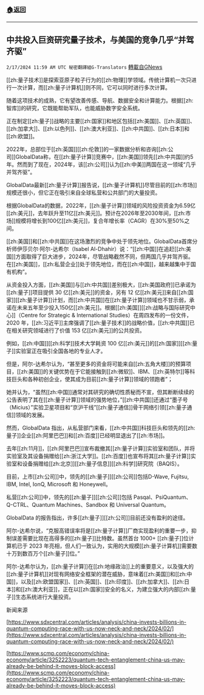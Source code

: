 ###  [:house:返回](README.md)
---


## 中共投入巨资研究量子技术，与美国的竞争几乎“并驾齐驱”
`2/17/2024 11:59 AM UTC 秘密翻譯組G-Translators` [轉載自GNews](https://gnews.org/articles/2318476)

[[zh:量子技术]]是探索亚原子粒子行为的[[zh:物理]]学领域。传统计算机一次只进行一次计算，而[[zh:量子计算机]]则不同，它可以同时进行多次计算。

随着这项技术的成熟，它有望改善传感、导航、数据安全和计算能力。根据[[zh:智库]]的研究，它既能帮助军队，也能威胁数字安全系统。

正在制定[[zh:量子]]战略的主要[[zh:国家]]和地区包括[[zh:美国]]、[[zh:英国]]、[[zh:加拿大]]、[[zh:以色列]]、[[zh:澳大利亚]]、[[zh:中共国]]、[[zh:日本]]和[[zh:欧盟]]。

2022年，总部位于[[zh:英国]][[zh:伦敦]]的一家数据分析和咨询[[zh:公司]]GlobalData称，在[[zh:量子计算]]竞赛中，[[zh:美国]]领先[[zh:中共国]]约5年。然而到了现在，2024年，该[[zh:公司]]认为[[zh:中美]]两国在这一领域“几乎并驾齐驱”。

GlobalData最新[[zh:量子计算]]报告说，[[zh:量子计算机]]尽管目前的[[zh:市场]]规模还很小，但它正在吸引来自全球私营和公共部门的大量投资。

根据GlobalData的数据，2022年，[[zh:量子计算]]领域的风险投资资金为6.59亿[[zh:美元]]，去年跃升至11亿[[zh:美元]]。预计在2026年至2030年间，[[zh:市场]]规模将增长到100亿[[zh:美元]]，复合年增长率（CAGR）在30%至50%之间。

[[zh:美国]]和[[zh:中共国]]在这场激烈的竞争中处于领先地位。GlobalData首席分析师伊莎贝尔·阿尔\-达希尔（Isabel Al-Dhahir）说：“[[zh:中国]]在追赶[[zh:美国]]方面取得了巨大进步，2024年，尽管战略截然不同，但两国几乎并驾齐驱。在[[zh:美国]]，[[zh:私营企业]]处于领先地位，而在[[zh:中国]]，越来越集中于国有机构”。

从资金投入方面，[[zh:美国]]与[[zh:中共国]]差别极大，[[zh:美国政府]]已承诺为[[zh:量子]]项目提供 30 亿[[zh:美元]]的资金，另有 12 亿[[zh:美元]]来自[[zh:国家]][[zh:量子计算]]计划，而[[zh:中共国]]在[[zh:量子计算]]领域也不甘示弱，承诺在未来五年至少投入150亿[[zh:美元]]。根据[[zh:美国]][[zh:战略与国际研究中心]]（Centre for Strategic & International Studies）在周四发布的一份文件，2020 年，[[zh:习近平]]主席强调了[[zh:量子技术]]的战略价值，[[zh:中共国]]已在相关研究领域进行了价值 153 亿[[zh:美元]]的公共投资。

例如，[[zh:中国]][[zh:科学]]技术大学耗资 100 亿[[zh:美元]]的[[zh:国家]][[zh:量子]]实验室正在吸引全国各地的专业人才。

但是，阿尔\-达希尔认为，“甚至更多的资金将可能来自[[zh:五角大楼]]的预算项目，[[zh:美国]]的关键优势在于它能接触到[[zh:微软]]、IBM、[[zh:英特尔]]等科技巨头和各种初创企业，使其成为目前[[zh:量子计算]]领域的领跑者”；

她并认为，“虽然[[zh:中国]]通常对其研究的确切性质秘而不宣，但其断断续续的公告表明了其在[[zh:量子计算]]领域的强势地位，”[[zh:中共国]]还通过“墨子号（Micius）”实验卫星项目和“京沪干线”[[zh:量子通信]]骨干网络引领[[zh:量子通信]]领域的发展。

然而，GlobalData 指出，从私营部门来看，[[zh:中共国]]科技巨头和领先的[[zh:量子]]企业[[zh:阿里巴巴]]和[[zh:百度]]已经明显退出了[[zh:市场]]。

去年[[zh:11月]]，[[zh:阿里巴巴]]宣布裁撤其[[zh:量子计算]]实验室和团队，并将实验室及其设备捐赠给[[zh:浙江大学]]。[[zh:百度]]也宣布将其[[zh:量子计算]]实验室和设备捐赠给[[zh:北京]][[zh:量子信息]][[zh:科学]]研究院（BAQIS）。

目前，上市[[zh:公司]]中，领先的[[zh:量子]][[zh:公司]]包括D-Wave, Fujitsu, IBM, Intel, IonQ, Microsoft 和 Honeywell。

私营[[zh:公司]]中，领先的[[zh:量子]][[zh:公司]]包括 Pasqal、PsiQuantum、Q-CTRL、Quantum Machines、Sandbox 和 Universal Quantum。

GlobalData 的报告指出，许多[[zh:量子]][[zh:公司]]目前还没有盈利的途径。

阿尔\-达希尔说，“克服高错误率将是[[zh:量子计算]]厂商实现盈利的重要一步，抑制误差需要比现在高得多的[[zh:量子]]比特数。虽然首台 1000+ [[zh:量子]]位计算机已于 2023 年亮相，但人们一致认为，实用的大规模[[zh:量子计算机]]需要数十万到数百万个[[zh:量子]]位。”

阿尔\-达希尔认为，[[zh:量子计算]]在[[zh:地缘政治]]上的重要意义，以及强大的[[zh:量子计算机]]对现有网络安全框架的潜在威胁，意味着[[zh:美国]]和[[zh:中国]]，以及[[zh:欧盟国家]]、[[zh:英国]]、[[zh:印度]]、[[zh:加拿大]]、[[zh:日本]]和[[zh:澳大利亚]]，正在以[[zh:国家]]安全的名义，为建立强大的内部[[zh:量子]]生态系统进行大量投资。

新闻来源

[https://www.sdxcentral.com/articles/analysis/china-invests-billions-in-quantum-computing-race-with-us-now-neck-and-neck/2024/02/](https://www.sdxcentral.com/articles/analysis/china-invests-billions-in-quantum-computing-race-with-us-now-neck-and-neck/2024/02/)

[https://www.scmp.com/economy/china-economy/article/3252223/quantum-tech-entanglement-china-us-may-already-be-behind-it-moves-block-access](https://www.scmp.com/economy/china-economy/article/3252223/quantum-tech-entanglement-china-us-may-already-be-behind-it-moves-block-access)
